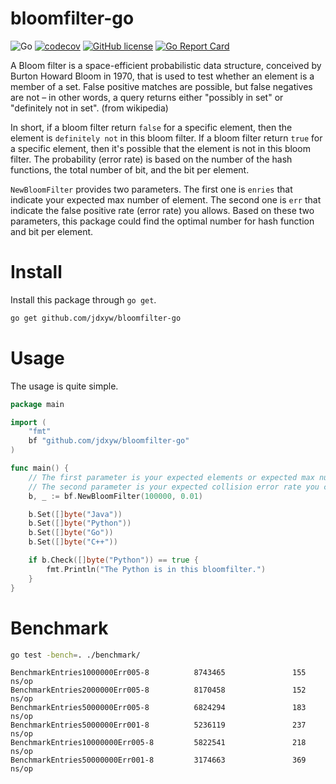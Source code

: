# bloomfilter-go
![Go](https://github.com/jdxyw/bloomfilter-go/workflows/Go/badge.svg?branch=main)
[![codecov](https://codecov.io/gh/jdxyw/bloomfilter-go/branch/main/graph/badge.svg?token=ARRCE62BDV)](https://codecov.io/gh/jdxyw/bloomfilter-go)
[![GitHub license](https://img.shields.io/badge/license-MIT-blue.svg)](https://raw.githubusercontent.com/jdxyw/bloomfilter-go/main/LICENSE)
[![Go Report Card](https://goreportcard.com/badge/github.com/jdxyw/bloomfilter-go)](https://goreportcard.com/report/github.com/jdxyw/bloomfilter-go)

A Bloom filter is a space-efficient probabilistic data structure, conceived by Burton Howard Bloom in 1970, that is used to test whether an element is a member of a set. False positive matches are possible, but false negatives are not – in other words, a query returns either "possibly in set" or "definitely not in set".  (from wikipedia)

In short, if a bloom filter return `false` for a specific element, then the element is `definitely not` in this bloom filter. 
If a bloom filter return `true` for a specific element, then it's possible that the element is not in this bloom filter. The probability (error rate) is based on the number of the hash functions, the total number of bit, and the bit per element.

`NewBloomFilter` provides two parameters. The first one is `enries` that indicate your expected max number of element.
The second one is `err` that indicate the false positive rate (error rate) you allows. Based on these two parameters, this package could find the optimal number for hash function and bit per element.
# Install

Install this package through `go get`.

```bash
go get github.com/jdxyw/bloomfilter-go
```

# Usage

The usage is quite simple.

```go
package main

import (
	"fmt"
	bf "github.com/jdxyw/bloomfilter-go"
)

func main() {
    // The first parameter is your expected elements or expected max number of elements.
    // The second parameter is your expected collision error rate you can accept.
	b, _ := bf.NewBloomFilter(100000, 0.01)

	b.Set([]byte("Java"))
	b.Set([]byte("Python"))
	b.Set([]byte("Go"))
	b.Set([]byte("C++"))

	if b.Check([]byte("Python")) == true {
		fmt.Println("The Python is in this bloomfilter.")
	}
}
```

# Benchmark

```bash
go test -bench=. ./benchmark/
```

```
BenchmarkEntries1000000Err005-8          8743465               155 ns/op
BenchmarkEntries2000000Err005-8          8170458               152 ns/op
BenchmarkEntries5000000Err005-8          6824294               183 ns/op
BenchmarkEntries5000000Err001-8          5236119               237 ns/op
BenchmarkEntries10000000Err005-8         5822541               218 ns/op
BenchmarkEntries50000000Err001-8         3174663               369 ns/op
```
